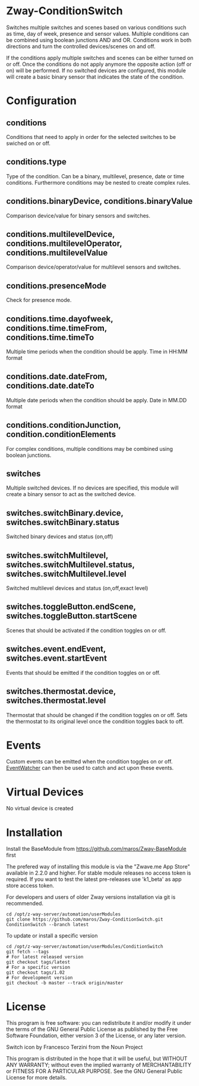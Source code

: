 # Zway-ConditionSwitch

Switches multiple switches and scenes based on various conditions such as
time, day of week, presence and sensor values. Multiple conditions can be
combined using boolean junctions AND and OR. Conditions work in both
directions and turn the controlled devices/scenes on and off.

If the conditions apply multiple switches and scenes can be either turned
on or off. Once the conditions do not apply anymore the opposite action
(off or on) will be performed. If no switched devices are configured, this
module will create a basic binary sensor that indicates the state of the
condition.

# Configuration

## conditions

Conditions that need to apply in order for the selected switches to be
swiched on or off.

## conditions.type

Type of the condition. Can be a binary, multilevel, presence, date or time
conditions. Furthermore conditions may be nested to create complex rules.

## conditions.binaryDevice, conditions.binaryValue

Comparison device/value for binary sensors and switches.

## conditions.multilevelDevice, conditions.multilevelOperator, conditions.multilevelValue

Comparison device/operator/value for multilevel sensors and switches.

## conditions.presenceMode

Check for presence mode.

## conditions.time.dayofweek, conditions.time.timeFrom, conditions.time.timeTo

Multiple time periods when the condition should be apply. Time in HH:MM format

## conditions.date.dateFrom, conditions.date.dateTo

Multiple date periods when the condition should be apply. Date in MM.DD format

## conditions.conditionJunction, condition.conditionElements

For complex conditions, multiple conditions may be combined using boolean
junctions.

## switches

Multiple switched devices. If no devices are specified, this module will create
a binary sensor to act as the switched device.

## switches.switchBinary.device, switches.switchBinary.status

Switched binary devices and status (on,off)

## switches.switchMultilevel, switches.switchMultilevel.status, switches.switchMultilevel.level

Switched multilevel devices and status (on,off,exact level)

## switches.toggleButton.endScene, switches.toggleButton.startScene

Scenes that should be activated if the condition toggles on or off.

## switches.event.endEvent, switches.event.startEvent

Events that should be emitted if the condition toggles on or off.

## switches.thermostat.device, switches.thermostat.level

Thermostat that should be changed if the condition toggles on or off. Sets the thermostat to its
original level once the condition toggles back to off.

# Events

Custom events can be emitted when the condition toggles on or off.
[EventWatcher](https://github.com/maros/Zway-EventWatcher) can then be used to catch and act
upon these events.

# Virtual Devices

No virtual device is created

# Installation

Install the BaseModule from https://github.com/maros/Zway-BaseModule first

The prefered way of installing this module is via the "Zwave.me App Store"
available in 2.2.0 and higher. For stable module releases no access token is
required. If you want to test the latest pre-releases use 'k1_beta' as
app store access token.

For developers and users of older Zway versions installation via git is
recommended.

```shell
cd /opt/z-way-server/automation/userModules
git clone https://github.com/maros/Zway-ConditionSwitch.git ConditionSwitch --branch latest
```

To update or install a specific version
```shell
cd /opt/z-way-server/automation/userModules/ConditionSwitch
git fetch --tags
# For latest released version
git checkout tags/latest
# For a specific version
git checkout tags/1.02
# For development version
git checkout -b master --track origin/master
```

# License

This program is free software: you can redistribute it and/or modify
it under the terms of the GNU General Public License as published by
the Free Software Foundation, either version 3 of the License, or any
later version.

Switch icon by Francesco Terzini from the Noun Project

This program is distributed in the hope that it will be useful,
but WITHOUT ANY WARRANTY; without even the implied warranty of
MERCHANTABILITY or FITNESS FOR A PARTICULAR PURPOSE. See the
GNU General Public License for more details.
